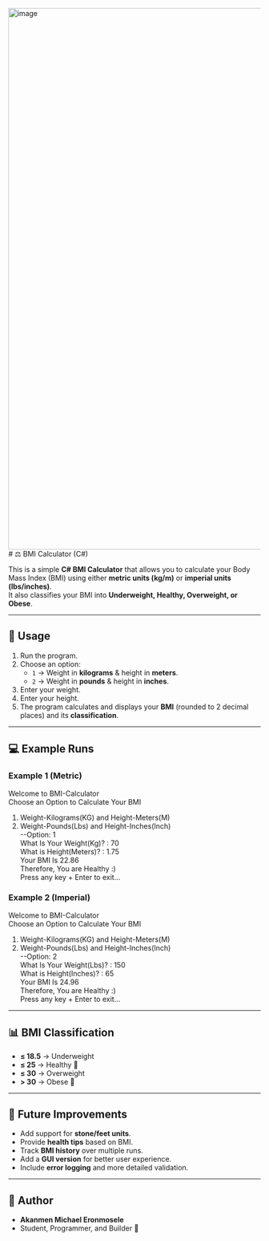 <img width="1920" height="1080" alt="image" src="https://github.com/user-attachments/assets/b74a1315-aa6f-4d54-9761-5f1143c5bdf6" /># ⚖️ BMI Calculator (C#)

This is a simple **C# BMI Calculator** that allows you to calculate your Body Mass Index (BMI) using either **metric units (kg/m)** or **imperial units (lbs/inches)**.  
It also classifies your BMI into **Underweight, Healthy, Overweight, or Obese**.

---

## 📌 Usage

1. Run the program.  
2. Choose an option:  
   - `1` → Weight in **kilograms** & height in **meters**.  
   - `2` → Weight in **pounds** & height in **inches**.  
3. Enter your weight.  
4. Enter your height.  
5. The program calculates and displays your **BMI** (rounded to 2 decimal places) and its **classification**.

---

## 💻 Example Runs

### Example 1 (Metric)
Welcome to BMI-Calculator  
Choose an Option to Calculate Your BMI  
1. Weight-Kilograms(KG) and Height-Meters(M)  
2. Weight-Pounds(Lbs) and Height-Inches(Inch)  
--Option: 1  
What Is Your Weight(Kg)? : 70  
What is Height(Meters)? : 1.75  
Your BMI Is 22.86  
Therefore, You are Healthy :)  
Press any key + Enter to exit...  

### Example 2 (Imperial)
Welcome to BMI-Calculator  
Choose an Option to Calculate Your BMI  
1. Weight-Kilograms(KG) and Height-Meters(M)  
2. Weight-Pounds(Lbs) and Height-Inches(Inch)  
--Option: 2  
What Is Your Weight(Lbs)? : 150  
What is Height(Inches)? : 65  
Your BMI Is 24.96  
Therefore, You are Healthy :)  
Press any key + Enter to exit...  

---

## 📊 BMI Classification

- **≤ 18.5** → Underweight  
- **≤ 25** → Healthy 🙂  
- **≤ 30** → Overweight  
- **> 30** → Obese 🚨  

---

## 🚀 Future Improvements

- Add support for **stone/feet units**.  
- Provide **health tips** based on BMI.  
- Track **BMI history** over multiple runs.  
- Add a **GUI version** for better user experience.  
- Include **error logging** and more detailed validation.

---

## 👤 Author

- **Akanmen Michael Eronmosele**  
- Student, Programmer, and Builder 🚀  

